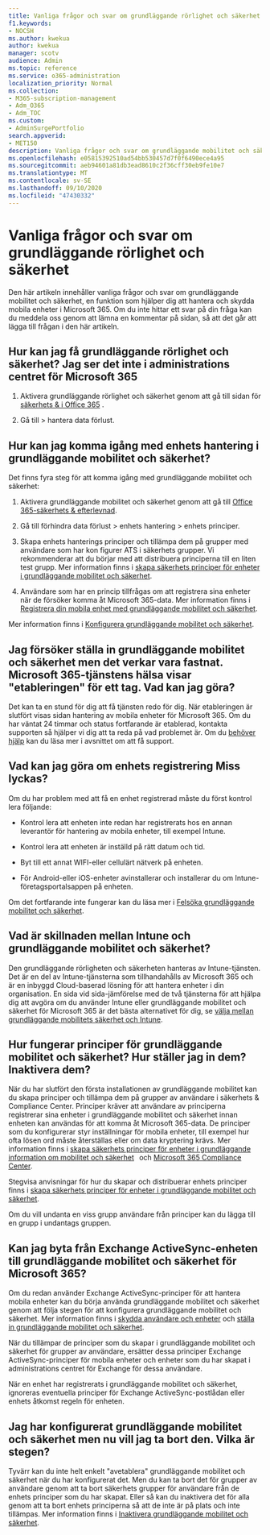 ```yaml
---
title: Vanliga frågor och svar om grundläggande rörlighet och säkerhet
f1.keywords:
- NOCSH
ms.author: kwekua
author: kwekua
manager: scotv
audience: Admin
ms.topic: reference
ms.service: o365-administration
localization_priority: Normal
ms.collection:
- M365-subscription-management
- Adm_O365
- Adm_TOC
ms.custom:
- AdminSurgePortfolio
search.appverid:
- MET150
description: Vanliga frågor och svar om grundläggande mobilitet och säkerhet.
ms.openlocfilehash: e05815392510ad54bb530457d7f0f6490ece4a95
ms.sourcegitcommit: aeb94601a81db3ead8610c2f36cff30eb9fe10e7
ms.translationtype: MT
ms.contentlocale: sv-SE
ms.lasthandoff: 09/10/2020
ms.locfileid: "47430332"
---
```

# <a name="basic-mobility-and-security-frequently-asked-questions-faq"></a>Vanliga frågor och svar om grundläggande rörlighet och säkerhet

Den här artikeln innehåller vanliga frågor och svar om grundläggande mobilitet och säkerhet, en funktion som hjälper dig att hantera och skydda mobila enheter i Microsoft 365. Om du inte hittar ett svar på din fråga kan du meddela oss genom att lämna en kommentar på sidan, så att det går att lägga till frågan i den här artikeln.

## <a name="how-can-i-get-basic-mobility-and-security-i-dont-see-it-in-the-microsoft-365-admin-center"></a>Hur kan jag få grundläggande rörlighet och säkerhet? Jag ser det inte i administrations centret för Microsoft 365

1.  Aktivera grundläggande rörlighet och säkerhet genom att gå till sidan för [säkerhets & i Office 365](https://protection.office.com/) .   

2.  Gå till > hantera data förlust.   

## <a name="how-can-i-get-started-with-device-management-in-basic-mobility-and-security"></a>Hur kan jag komma igång med enhets hantering i grundläggande mobilitet och säkerhet?

Det finns fyra steg för att komma igång med grundläggande mobilitet och säkerhet: 

1. Aktivera grundläggande mobilitet och säkerhet genom att gå till [Office 365-säkerhets & efterlevnad](https://protection.office.com/).
    
2. Gå till förhindra data förlust > enhets hantering > enhets principer.
    
3. Skapa enhets hanterings principer och tillämpa dem på grupper med användare som har kon figurer ATS i säkerhets grupper. Vi rekommenderar att du börjar med att distribuera principerna till en liten test grupp. Mer information finns i [skapa säkerhets principer för enheter i grundläggande mobilitet och säkerhet](create-device-security-policies.md).      

4. Användare som har en princip tillfrågas om att registrera sina enheter när de försöker komma åt Microsoft 365-data. Mer information finns i [Registrera din mobila enhet med grundläggande mobilitet och säkerhet](enroll-your-mobile-device.md).

Mer information finns i [Konfigurera grundläggande mobilitet och säkerhet](set-up.md).

## <a name="im-trying-to-set-up-basic-mobility-and-security-but-it-seems-stuck-the-microsoft-365-service-health-has-been-showing-provisioning-for-a-while-what-can-i-do"></a>Jag försöker ställa in grundläggande mobilitet och säkerhet men det verkar vara fastnat. Microsoft 365-tjänstens hälsa visar "etableringen" för ett tag. Vad kan jag göra?

Det kan ta en stund för dig att få tjänsten redo för dig. När etableringen är slutfört visas sidan hantering av mobila enheter för Microsoft 365. Om du har väntat 24 timmar och status fortfarande är etablerad, kontakta supporten så hjälper vi dig att ta reda på vad problemet är. Om du [behöver hjälp](https://support.microsoft.com/office/frequently-asked-questions-about-basic-mobility-and-security-3871f99c-c9db-4a23-86f9-902c1b02f58d#bkmk_needhelp) kan du läsa mer i avsnittet om att få support. 

## <a name="what-can-i-do-if-device-enrollment-fails"></a>Vad kan jag göra om enhets registrering Miss lyckas?

Om du har problem med att få en enhet registrerad måste du först kontrol lera följande:

- Kontrol lera att enheten inte redan har registrerats hos en annan leverantör för hantering av mobila enheter, till exempel Intune.
    
- Kontrol lera att enheten är inställd på rätt datum och tid.
    
- Byt till ett annat WIFI-eller cellulärt nätverk på enheten.
    
- För Android-eller iOS-enheter avinstallerar och installerar du om Intune-företagsportalsappen på enheten.
    
Om det fortfarande inte fungerar kan du läsa mer i [Felsöka grundläggande mobilitet och säkerhet](troubleshoot.md).

## <a name="whats-the-difference-between-intune-and-basic-mobility-and-security"></a>Vad är skillnaden mellan Intune och grundläggande mobilitet och säkerhet?

Den grundläggande rörligheten och säkerheten hanteras av Intune-tjänsten. Det är en del av Intune-tjänsterna som tillhandahålls av Microsoft 365 och är en inbyggd Cloud-baserad lösning för att hantera enheter i din organisation. En sida vid sida-jämförelse med de två tjänsterna för att hjälpa dig att avgöra om du använder Intune eller grundläggande mobilitet och säkerhet för Microsoft 365 är det bästa alternativet för dig, se [välja mellan grundläggande mobilitets säkerhet och Intune](choose-between-basic-mobility-and-security-and-intune.md).

## <a name="how-do-policies-work-for-basic-mobility-and-security-how-do-i-set-them-up-disable-them"></a>Hur fungerar principer för grundläggande mobilitet och säkerhet? Hur ställer jag in dem? Inaktivera dem?

När du har slutfört den första installationen av grundläggande mobilitet kan du skapa principer och tillämpa dem på grupper av användare i säkerhets & Compliance Center. Principer kräver att användare av principerna registrerar sina enheter i grundläggande mobilitet och säkerhet innan enheten kan användas för att komma åt Microsoft 365-data. De principer som du konfigurerar styr inställningar för mobila enheter, till exempel hur ofta lösen ord måste återställas eller om data kryptering krävs. Mer information finns i [skapa säkerhets principer för enheter i grundläggande information om mobilitet och säkerhet](create-device-security-policies.md)   och [Microsoft 365 Compliance Center](https://support.microsoft.com/office/7e696a40-b86b-4a20-afcc-559218b7b1b8).

Stegvisa anvisningar för hur du skapar och distribuerar enhets principer finns i [skapa säkerhets principer för enheter i grundläggande mobilitet och säkerhet](create-device-security-policies.md).

Om du vill undanta en viss grupp användare från principer kan du lägga till en grupp i undantags gruppen.

## <a name="can-i-switch-from-exchange-activesync-device-management-to-basic-mobility-and-security-for-microsoft-365"></a>Kan jag byta från Exchange ActiveSync-enheten till grundläggande mobilitet och säkerhet för Microsoft 365?

Om du redan använder Exchange ActiveSync-principer för att hantera mobila enheter kan du börja använda grundläggande mobilitet och säkerhet genom att följa stegen för att konfigurera grundläggande mobilitet och säkerhet. Mer information finns i [skydda användare och enheter](https://go.microsoft.com/fwlink/?LinkId=615145) och [ställa in grundläggande mobilitet och säkerhet](set-up.md).

När du tillämpar de principer som du skapar i grundläggande mobilitet och säkerhet för grupper av användare, ersätter dessa principer Exchange ActiveSync-principer för mobila enheter och enheter som du har skapat i administrations centret för Exchange för dessa användare.

När en enhet har registrerats i grundläggande mobilitet och säkerhet, ignoreras eventuella principer för Exchange ActiveSync-postlådan eller enhets åtkomst regeln för enheten.

## <a name="i--set-up-basic-mobility-and-security-but-now-i-want-to-remove-it-what-are-the-steps"></a>Jag har konfigurerat grundläggande mobilitet och säkerhet men nu vill jag ta bort den. Vilka är stegen?

Tyvärr kan du inte helt enkelt "avetablera" grundläggande mobilitet och säkerhet när du har konfigurerat det. Men du kan ta bort det för grupper av användare genom att ta bort säkerhets grupper för användare från de enhets principer som du har skapat. Eller så kan du inaktivera det för alla genom att ta bort enhets principerna så att de inte är på plats och inte tillämpas. Mer information finns i [Inaktivera grundläggande mobilitet och säkerhet](turn-off.md).


